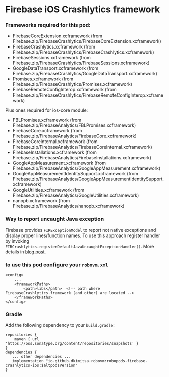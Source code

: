 # Firebase iOS Crashlytics framework

### Frameworks required for this pod: 
* FirebaseCoreExtension.xcframework (from Firebase.zip/FirebaseCrashlytics/FirebaseCoreExtension.xcframework)
* FirebaseCrashlytics.xcframework (from Firebase.zip/FirebaseCrashlytics/FirebaseCrashlytics.xcframework)
* FirebaseSessions.xcframework (from Firebase.zip/FirebaseCrashlytics/FirebaseSessions.xcframework)
* GoogleDataTransport.xcframework (from Firebase.zip/FirebaseCrashlytics/GoogleDataTransport.xcframework)
* Promises.xcframework (from Firebase.zip/FirebaseCrashlytics/Promises.xcframework)
* FirebaseRemoteConfigInterop.xcframework (from Firebase.zip/FirebaseCrashlytics/FirebaseRemoteConfigInterop.xcframework)

Plus ones required for ios-core module:
* FBLPromises.xcframework (from Firebase.zip/FirebaseAnalytics/FBLPromises.xcframework)
* FirebaseCore.xcframework (from Firebase.zip/FirebaseAnalytics/FirebaseCore.xcframework)
* FirebaseCoreInternal.xcframework (from Firebase.zip/FirebaseAnalytics/FirebaseCoreInternal.xcframework)
* FirebaseInstallations.xcframework (from Firebase.zip/FirebaseAnalytics/FirebaseInstallations.xcframework)
* GoogleAppMeasurement.xcframework (from Firebase.zip/FirebaseAnalytics/GoogleAppMeasurement.xcframework)
* GoogleAppMeasurementIdentitySupport.xcframework (from Firebase.zip/FirebaseAnalytics/GoogleAppMeasurementIdentitySupport.xcframework)
* GoogleUtilities.xcframework (from Firebase.zip/FirebaseAnalytics/GoogleUtilities.xcframework)
* nanopb.xcframework (from Firebase.zip/FirebaseAnalytics/nanopb.xcframework)

### Way to report uncaught Java exception
Firebase provides `FIRExceptionModel` to report not native exceptions and display proper lines/function names. To use this approach register handler by invoking `FIRCrashlytics.registerDefaultJavaUncaughtExceptionHandler()`. More details in [blog post](https://dkimitsa.github.io/2020/07/08/firebase-and-java-stacktraces/).

### to use this pod configure your `robovm.xml`

```
<config>
    ...
    <frameworkPaths>
        <path>libs</path>  <!-- path where FirebaseCrashlytics.framework (and other) are located -->
    </frameworkPaths>
</config>
```

### Gradle

Add the following dependency to your `build.gradle`:

```
repositories {
    maven { url 'https://oss.sonatype.org/content/repositories/snapshots' }
}
dependencies {
   ... other dependencies ...
   implementation "io.github.dkimitsa.robovm:robopods-firebase-crashlytics-ios:$altpodsVersion"
}
```
